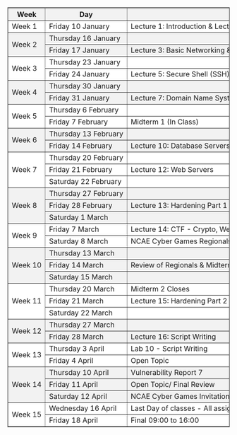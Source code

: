 <style>
    /* Define shading styles */
    .even-row {
        background-color: #f2f2f2 !important;
    }
    .odd-row {
        background-color: #ffffff !important;
    }
</style>
<table border="1" cellpadding="5" cellspacing="0" style="border-collapse: collapse; width: 100%;white-space: nowrap;">
    <thead>
        <tr class="even-row">
            <th>Week</th>
            <th>Day</th>
            <th>Class Lecture</th>
            <th>Assignments Due</th>
        </tr>
    </thead>
    <tbody>
        <tr class="odd-row">
            <td rowspan="1">Week 1</td>
            <td>Friday 10 January</td>
            <td>Lecture 1: Introduction & Lecture 2: Command Line Interfaces (CLI)</td>
            <td></td>
        </tr>
        <tr class="even-row">
            <td rowspan="2">Week 2</td>
            <td>Thursday 16 January</td>
            <td></td>
            <td>Vulnerability Report 1 & Lab 1 - CLI</td>
        </tr>
        <tr class="even-row">
            <td>Friday 17 January</td>
            <td>Lecture 3: Basic Networking & Lecture 4: Operating System (OS) Structure</td>
            <td>Homework 1 – Basic Networking & Homework 2 – OS Structure</td>
        </tr>
        <tr class="odd-row">
            <td rowspan="2">Week 3</td>
            <td>Thursday 23 January</td>
            <td></td>
            <td>Lab 2 – Basic Networking</td>
        </tr>
        <tr class="odd-row">
            <td>Friday 24 January</td>
            <td>Lecture 5: Secure Shell (SSH) & Lecture 6: File Transfer Protocol (FTP) Servers</td>
            <td>Homework 3 – SSH & Homework 4 – FTP</td>
        </tr>
        <tr class="even-row">
            <td rowspan="2">Week 4</td>
            <td>Thursday 30 January</td>
            <td></td>
            <td>Vulnerability Report 2 & Lab 3 – SSH & FTP</td>
        </tr>
        <tr class="even-row">
            <td>Friday 31 January</td>
            <td>Lecture 7: Domain Name System (DNS) Servers, Lecture 8: Routers & Lecture 9: Firewalls</td>
            <td>Homework 5 – DNS & Homework 6 – Routers & Firewalls</td>
        </tr>
        <tr class="odd-row">
            <td rowspan="2">Week 5</td>
            <td>Thursday 6 February</td>
            <td></td>
            <td>Lab 4 – DNS & Lab 5 - Routers & Firewalls</td>
        </tr>
        <tr class="odd-row">
            <td>Friday 7 February</td>
            <td>Midterm 1 (In Class)</td>
            <td></td>
        </tr>
        <tr class="even-row">
            <td rowspan="2">Week 6</td>
            <td>Thursday 13 February</td>
            <td></td>
            <td>Vulnerability Report 3</td>
        </tr>
        <tr class="even-row">
            <td>Friday 14 February</td>
            <td>Lecture 10: Database Servers & Lecture 11: Backup</td>
            <td>Homework 7 – Database Servers</td>
        </tr>
        <tr class="odd-row">
            <td rowspan="3">Week 7</td>
            <td>Thursday 20 February</td>
            <td></td>
            <td>Lab 6 – Back Ups & Lab 7 - Database Servers</td>
        </tr>
        <tr class="odd-row">
            <td>Friday 21 February</td>
            <td>Lecture 12: Web Servers</td>
            <td>Homework 8 – Web Servers</td>
        </tr>
        <tr class="odd-row">
            <td>Saturday 22 February</td>
            <td></td>
            <td>Team Lab 1 9:00 am to 16:00</td>
        </tr>
        <tr class="even-row">
            <td rowspan="3">Week 8</td>
            <td>Thursday 27 February</td>
            <td></td>
            <td>Vulnerability Report 4 & Lab 8 – Web Servers</td>
        </tr>
        <tr class="even-row">
            <td>Friday 28 February</td>
            <td>Lecture 13: Hardening Part 1</td>
            <td>Homework 9 – Hardening</td>
        </tr>
        <tr class="even-row">
            <td>Saturday 1 March</td>
            <td></td>
            <td>Team Lab 2 9:00 am to 16:00</td>
        </tr>
        <tr class="odd-row">
         <td rowspan="2">Week 9</td>
            <td>Friday 7 March</td>
            <td>Lecture 14: CTF - Crypto, Web & Rev</td>
            <td></td>
        </tr>
        <tr class="odd-row">
            <td>Saturday 8 March</td>
            <td>NCAE Cyber Games Regionals (9:00 to 17:00)</td>
            <td></td>
        </tr>
        <tr class="even-row">
            <td rowspan="3">Week 10</td>
            <td>Thursday 13 March</td>
            <td></td>
            <td>Vulnerability Report 5 & Homework 10 – CTF</td>
        </tr>
        <tr class="even-row">
            <td>Friday 14 March</td>
            <td>Review of Regionals & Midterm 2</td>
            <td></td>
        </tr>
        <tr class="even-row">
            <td>Saturday 15 March</td>
            <td></td>
            <td></td>
        </tr>
        <tr class="odd-row">
            <td rowspan="3">Week 11</td>
            <td>Thursday 20 March</td>
            <td>Midterm 2 Closes</td>
            <td></td>
        </tr>
        <tr class="odd-row">
            <td>Friday 21 March</td>
            <td>Lecture 15: Hardening Part 2</td>
            <td></td>
        </tr>
        <tr class="odd-row">
            <td>Saturday 22 March</td>
            <td></td>
            <td></td>
        </tr>
        <tr class="even-row">
            <td rowspan="2">Week 12</td>
            <td>Thursday 27 March</td>
            <td></td>
            <td>Vulnerability Report 6 & Lab 9 Hardening</td>
        </tr>
        <tr class="even-row">
            <td>Friday 28 March</td>
            <td>Lecture 16: Script Writing</td>
            <td></td>
        </tr>
        <tr class="odd-row">
            <td rowspan="2">Week 13</td>
            <td>Thursday 3 April</td>
            <td>Lab 10 - Script Writing</td>
            <td></td>
        </tr>
        <tr class="odd-row">
            <td>Friday 4 April</td>
            <td>Open Topic</td>
            <td></td>
        </tr>
        <tr class="even-row">
            <td rowspan="3">Week 14</td>
            <td>Thursday 10 April</td>
            <td>Vulnerability Report 7</td>
            <td></td>
        </tr>
        <tr class="even-row">
            <td>Friday 11 April</td>
            <td>Open Topic/ Final Review</td>
            <td></td>
        </tr>
        <tr class="even-row">
            <td>Saturday 12 April</td>
            <td>NCAE Cyber Games Invitationals</td>
            <td></td>
        </tr>
        <tr class="odd-row">
            <td rowspan="2">Week 15</td>
            <td>Wednesday 16 April</td>
            <td>Last Day of classes - All assignments due</td>
            <td></td>
        </tr>
        <tr class="odd-row">
            <td>Friday 18 April</td>
            <td>Final 09:00 to 16:00</td>
            <td></td>
        </tr>
    </tbody>
</table>